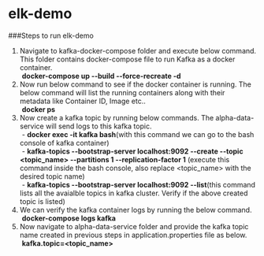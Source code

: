 # elk-demo

###Steps to run elk-demo
1. Navigate to kafka-docker-compose folder and execute below command. This folder contains docker-compose file to run Kafka as a docker container.<br>
       &nbsp;**docker-compose up --build --force-recreate -d**
2. Now run below command to see if the docker container is running. The below command will list the running containers along with their metadata like Container ID, Image etc..<br>
       &nbsp;**docker ps**
3. Now create a kafka topic by running below commands. The alpha-data-service will send logs to this kafka topic.<br>
       &nbsp;- **docker exec -it kafka bash**(with this command we can go to the bash console of kafka container)<br>
       &nbsp;- **kafka-topics --bootstrap-server localhost:9092 --create --topic <topic_name> --partitions 1 --replication-factor 1** (execute this command inside the bash console, also replace                               <topic_name> with the desired topic name)<br>
       &nbsp;- **kafka-topics --bootstrap-server localhost:9092 --list**(this command lists all the avaialble topics in kafka cluster. Verify if the above created topic is listed)<br>
4. We can verify the kafka container logs by running the below command.<br>
       &nbsp;**docker-compose logs kafka**
5. Now navigate to alpha-data-service folder and provide the kafka topic name created in previous steps in application.properties file as below.<br>
       &nbsp;**kafka.topic=<topic_name>**
